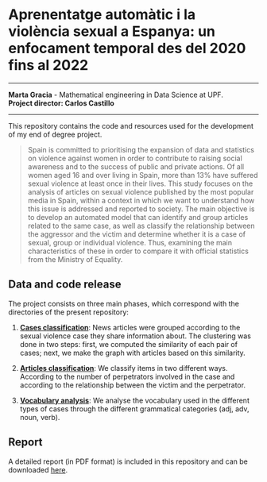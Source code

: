 # Aprenentatge automàtic i la violència sexual a Espanya: un enfocament temporal des del 2020 fins al 2022

---

**Marta Gracia** - Mathematical engineering in Data Science at UPF. <br>
**Project director: Carlos Castillo**

---

This repository contains the code and resources used for the development of my end of degree project.

>Spain is committed to prioritising the expansion of data and statistics on violence against women in order to contribute to raising social awareness and to the success of public and private actions. Of all women aged 16 and over living in Spain, more than 13% have suffered sexual violence at least once in their lives. This study focuses on the analysis of articles on sexual violence published by the most popular media in Spain, within a context in which we want to understand how this issue is addressed and reported to society. The main objective is to develop an automated model that can identify and group articles related to the same case, as well as classify the relationship between the aggressor and the victim and determine whether it is a case of sexual, group or individual violence. Thus, examining the main characteristics of these in order to compare it with official statistics from the Ministry of Equality.


## Data and code release
The project consists on three main phases, which correspond with the directories of the present repository: 
1. **[Cases classification](https://github.com/martagraciavalles/Aprenentatge-autom-tic-i-la-viol-ncia-sexual-a-espanya/tree/main/cases_classification)**: News articles were grouped according to the sexual violence case they share information about. The clustering was done in two steps: first, we computed the similarity of each pair of cases; next, we make the graph with articles based on this similarity. 

2. **[Articles classification](https://github.com/martagraciavalles/Aprenentatge-autom-tic-i-la-viol-ncia-sexual-a-espanya/tree/main/articles_classification)**: We classify items in two different ways. According to the number of perpetrators involved in the case and according to the relationship between the victim and the perpetrator.

3. **[Vocabulary analysis](https://github.com/martagraciavalles/Aprenentatge-autom-tic-i-la-viol-ncia-sexual-a-espanya/tree/main/vocabulary_alanysis)**: We analyse the vocabulary used in the different types of cases through the different grammatical categories (adj, adv, noun, verb).


## Report 
A detailed report (in PDF format) is included in this repository and can be downloaded [here](https://github.com/marilenabudan/spanish_media_coverage_sexual_violence/blob/main/report.pdf).


